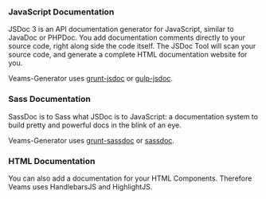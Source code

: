 ### JavaScript Documentation

JSDoc 3 is an API documentation generator for JavaScript, similar to JavaDoc or PHPDoc. You add documentation comments directly to your source code, right along side the code itself. The JSDoc Tool will scan your source code, and generate a complete HTML documentation website for you. 

Veams-Generator uses [grunt-jsdoc](https://github.com/krampstudio/grunt-jsdoc) or [gulp-jsdoc](https://www.npmjs.com/package/gulp-jsdoc).

### Sass Documentation

SassDoc is to Sass what JSDoc is to JavaScript: a documentation system to build pretty and powerful docs in the blink of an eye. 

Veams-Generator uses [grunt-sassdoc](https://www.npmjs.com/package/grunt-sassdoc) or [sassdoc](https://www.npmjs.com/package/sassdoc).

### HTML Documentation

You can also add a documentation for your HTML Components. Therefore Veams uses HandlebarsJS and HighlightJS.